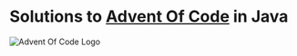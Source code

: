 #  Solutions to  [Advent Of Code](https://adventofcode.com/2024)  in Java


![Advent Of Code Logo](https://aplwiki.com/wiki/File:Advent_Of_Code_Logo.png)

